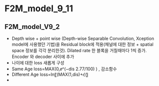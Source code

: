 # F2M_model_9_11

## F2M_model_V9_2
* Depth wise + point wise (Depth-wise Separable Convolution, Xception model에 사용했던 기법)을 Residual block에 적용(채널에 대한 정보 + spatial space 정보를 각각 분리한것). Dilated rate 한 블록을 거칠때마다 1씩 증가. Encoder 와 decoder 사이에 추가
* 나이에 대한 loss 새롭게 구성 
* Same Age loss=MAX(0,𝑒^(−dis 2.77/100) )  , 감소함수
* Different Age loss=ln⁡〖(MAX(1,dis)+𝜖)〗
* 





